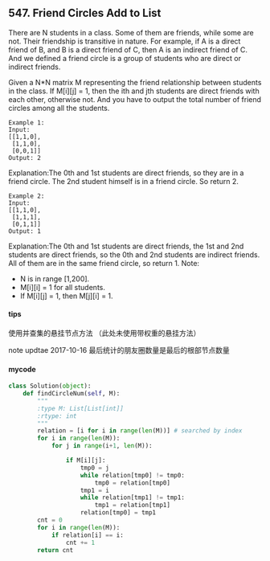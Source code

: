 ## 547. Friend Circles Add to List

There are N students in a class. Some of them are friends, while some are not. Their friendship is transitive in nature. For example, if A is a direct friend of B, and B is a direct friend of C, then A is an indirect friend of C. And we defined a friend circle is a group of students who are direct or indirect friends.

Given a N*N matrix M representing the friend relationship between students in the class. If M[i][j] = 1, then the ith and jth students are direct friends with each other, otherwise not. And you have to output the total number of friend circles among all the students.


```
Example 1:
Input: 
[[1,1,0],
 [1,1,0],
 [0,0,1]]
Output: 2
```

Explanation:The 0th and 1st students are direct friends, so they are in a friend circle. 
The 2nd student himself is in a friend circle. So return 2.

```
Example 2:
Input: 
[[1,1,0],
 [1,1,1],
 [0,1,1]]
Output: 1
```

Explanation:The 0th and 1st students are direct friends, the 1st and 2nd students are direct friends, 
so the 0th and 2nd students are indirect friends. All of them are in the same friend circle, so return 1.
Note:
- N is in range [1,200].
- M[i][i] = 1 for all students.
- If M[i][j] = 1, then M[j][i] = 1.

#### tips
使用并查集的悬挂节点方法 （此处未使用带权重的悬挂方法）

note updtae 2017-10-16
最后统计的朋友圈数量是最后的根部节点数量

#### mycode
```Python
class Solution(object):
    def findCircleNum(self, M):
        """
        :type M: List[List[int]]
        :rtype: int
        """
        relation = [i for i in range(len(M))] # searched by index
        for i in range(len(M)):
            for j in range(i+1, len(M)):

                if M[i][j]:
                    tmp0 = j
                    while relation[tmp0] != tmp0:
                        tmp0 = relation[tmp0]
                    tmp1 = i
                    while relation[tmp1] != tmp1:
                        tmp1 = relation[tmp1]
                    relation[tmp0] = tmp1
        cnt = 0
        for i in range(len(M)):
            if relation[i] == i:
                cnt += 1
        return cnt
```

